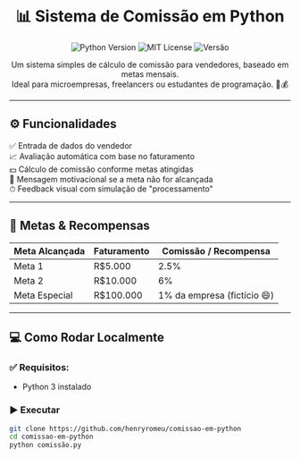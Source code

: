 <h1 align="center">📊 Sistema de Comissão em Python</h1>

<p align="center">
  <img src="https://img.shields.io/badge/Python-3.x-blue?logo=python" alt="Python Version" />
  <img src="https://img.shields.io/badge/License-MIT-green.svg" alt="MIT License" />
  <img src="https://img.shields.io/badge/Versão-v2.0-yellow" alt="Versão" />
</p>

<p align="center">
  Um sistema simples de cálculo de comissão para vendedores, baseado em metas mensais. <br>
  Ideal para microempresas, freelancers ou estudantes de programação. 💼💰
</p>

---

## ⚙️ Funcionalidades

✅ Entrada de dados do vendedor  
📈 Avaliação automática com base no faturamento  
💵 Cálculo de comissão conforme metas atingidas  
📣 Mensagem motivacional se a meta não for alcançada  
⏱ Feedback visual com simulação de "processamento"

---

## 🏁 Metas & Recompensas

| Meta Alcançada | Faturamento | Comissão / Recompensa       |
|----------------|-------------|------------------------------|
| Meta 1         | R$5.000     | 2.5%                         |
| Meta 2         | R$10.000    | 6%                           |
| Meta Especial  | R$100.000   | 1% da empresa (fictício 😄)  |

---

## 💻 Como Rodar Localmente

### ✅ Requisitos:
- Python 3 instalado

### ▶️ Executar

```bash
git clone https://github.com/henryromeu/comissao-em-python
cd comissao-em-python
python comissão.py
